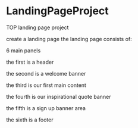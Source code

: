 # LandingPageProject
TOP landing page project

create a landing page the landing page consists of:

6 main panels

the first is a header

the second is a welcome banner

the third is our first main content

the fourth is our inspirational quote banner

the fifth is a sign up banner area

the sixth is a footer
